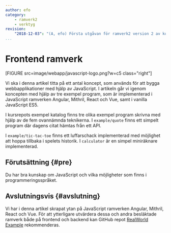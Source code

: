 ```yaml
---
author: efo
category:
    - ramverk2
    - verktyg
revision:
    "2018-12-03": "(A, efo) Första utgåvan för ramverk2 version 2 av kursen."
...
```

Frontend ramverk
==================================

[FIGURE src=image/webapp/javascript-logo.png?w=c5 class="right"]

Vi ska i denna artikel titta på ett antal koncept, som används för att bygga webbapplikationer med hjälp av JavaScript. I artikeln går vi igenom koncepten med hjälp av tre exempel program, som är implementerad i JavaScript ramverken Angular, Mithril, React och Vue, samt i vanilla JavaScript ES5.

<!--more-->

I kursrepots exempel katalog finns tre olika exempel program skrivna med hjälp av de fem ovannämnda teknikerna. I `example/quote` finns ett simpelt program där dagens citat hämtas från ett API.

I `example/tic-tac-toe` finns ett luffarschack implementerad med möjlighet att hoppa tillbaka i spelets historik. I `calculator` är en simpel miniräknare implementerad.



Förutsättning {#pre}
--------------------------------------

Du har bra kunskap om JavaScript och vilka möjligheter som finns i programmeringsspråket.



Avslutningsvis {#avslutning}
--------------------------------------

Vi har i denna artikel skrapat ytan på JavaScript ramverken Angular, Mithril, React och Vue. För att ytterligare utvärdera dessa och andra besläktade ramverk både på frontend och backend kan GitHub repot [RealWorld Example](https://github.com/gothinkster/realworld) rekommenderas.
